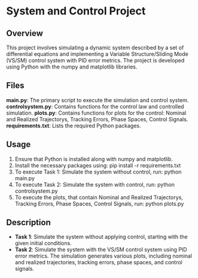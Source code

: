 # System and Control Project

## Overview
This project involves simulating a dynamic system described by a set of differential equations and implementing a Variable Structure/Sliding Mode (VS/SM) control system with PID error metrics. The project is developed using Python with the numpy and matplotlib libraries.

## Files
**main.py**: The primary script to execute the simulation and control system.
**controlsystem.py**: Contains functions for the control law and controlled simulation.
**plots.py**: Contains functions for plots for the control: Nominal and Realized Trajectorys, Tracking Errors, Phase Spaces, Control Signals.
**requirements.txt**: Lists the required Python packages.

## Usage
1. Ensure that Python is installed along with numpy and matplotlib.
2. Install the necessary packages using:
pip install -r requirements.txt
3. To execute Task 1: Simulate the system without control, run:
python main.py 
4. To execute Task 2: Simulate the system with control, run:
python controlsystem.py 
5. To execute the plots, that contain Nominal and Realized Trajectorys, Tracking Errors, Phase Spaces, Control Signals, run:
python plots.py 

## Description
- **Task 1**: Simulate the system without applying control, starting with the given initial conditions.
- **Task 2**: Simulate the system with the VS/SM control system using PID error metrics. The simulation generates various plots, including nominal and realized trajectories, tracking errors, phase spaces, and control signals.
